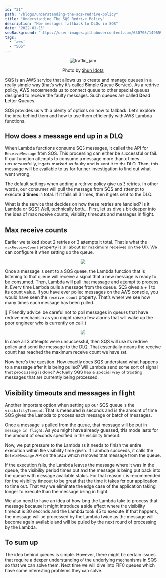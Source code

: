 ```yaml
---
id: "31"
path: "/blogs/understanding-the-sqs-redrive-policy"
title: "Understanding The SQS Redrive Policy"
description: "How messages fallback to DLQs in SQS"
date: "2022-01-16"
seoBackground: "https://user-images.githubusercontent.com/630705/149659462-5dd95bd6-1891-4e7c-bf9e-61bc9eb803e7.jpeg"
tags:
  - "aws"
  - "SQS"
---
```


<p align="center">
  <img src="https://user-images.githubusercontent.com/630705/149659431-8d919347-ee4a-4a8d-ae3e-2bf5bbf679cd.jpeg"
    alt="traffic_jam">
  </img>
  <p align="center">
    Photo by <a
      href="https://unsplash.com/@itzshunnn?utm_source=unsplash&utm_medium=referral&utm_content=creditCopyText"
      target=”_blank” rel="noopener noreferrer">Shun Idota</a>
  </p>
</p>


SQS is an AWS service that allows us to create and manage queues in a really simple way (that’s why it’s called **S**imple **Q**ueue **S**ervice). As a redrive policy, AWS recommends us to connect queue to other special queues designed to receive the faulty messages. Such queues are called **D**ead **L**etter **Q**ueues.

SQS provides us with a plenty of options on how to fallback. Let’s explore the idea behind them and how to use them efficiently with AWS Lambda functions.

## How does a message end up in a DLQ

When Lambda functions consume SQS messages, it called the API for `ReceiveMessage` from SQS. This processing can either be successful or fail. If our function attempts to consume a message more than **x** times unsuccessfully, it gets marked as faulty and is sent it to the DLQ. Then, this message will be available to us for further investigation to find out what went wrong.

The default settings when adding a redrive policy give us 2 retries. In other words, our consumer will pull the message from SQS and attempt to execute **3 times** in total. If it fails all 3 times, then it gets sent to the DLQ.

What is the service that decides on how these retries are handled? Is it Lambda or SQS? Well, technically both... First, let us dive a bit deeper into the idea of max receive counts, visibility timeouts and messages in flight.

## Max receive counts

Earlier we talked about 2 retries or 3 attempts it total. That is what the `maxReceiveCount` property is all about (or maximum receives on the UI). We can configure it when setting up the queue.

<p align="center">
  <img src="https://user-images.githubusercontent.com/630705/149660318-b6dcffa6-9e7b-4bc0-8f3a-a5bb85fab36c.png" />
</p>

Once a message is sent to a SQS queue, the Lambda function that is listening to that queue will receive a signal that a new message is ready to be consumed. Then, Lambda will pull that message and attempt to process it. Every time Lambda pulls a message from the queue, SQS gives a + 1 to its count value. If you have ever polled messages on the AWS console, you would have seen the `receive count` property. That’s where we see how many times each message has been pulled.

<aside>
🚨 Friendly advice, be careful not to poll messages in queues that have redrive mechanism as you might raise a few alarms that will wake up the poor engineer who is currently on call :)

</aside>

<p align="center">
  <img src="https://user-images.githubusercontent.com/630705/149659998-5b128aa7-e607-4689-9c41-2f2f205811b8.png" />
</p>

In case all 3 attempts were unsuccessful, then SQS will use its redrive policy and send the message to the DLQ. That essentially means the receive count has reached the maximum receive count we have set.

Now here’s the question. How exactly does SQS understand what happens to a message after it is being pulled? Will Lambda send some sort of signal that processing is done? Actually SQS has a special way of treating messages that are currently being processed.

## Visibility timeouts and messages in flight

Another important option when setting up our SQS queue is the `visibilityTimeout`. That is measured in seconds and is the amount of time SQS gives the Lambda to process each message or batch of messages.

Once a message is pulled from the queue, that message will be put in `message in flight`. As you might have already guessed, this mode lasts for the amount of seconds specified in the visibility timeout.

Now, we put pressure to the Lambda as it needs to finish the entire execution within the visibility time given. If Lambda succeeds, it calls the `DeleteMessage` API on the SQS which removes that message from the queue.

If the execution fails, the Lambda leaves the message where it was in the queue, the visibility period times out and the message is being put back into the queue with message available status. For that reason it is recommended for the visibility timeout to be great that the time it takes for our application to time out. That way we eliminate the edge case of the application taking longer to execute than the message being in flight.

We also need to have an idea of how long the Lambda take to process that message because it might introduce a side effect where the visibility timeout is 30 seconds and the Lambda took 45 to execute. If that happens, the message will be processed by the Lambda twice as the message will become again available and will be pulled by the next round of processing by the Lambda.

## To sum up

The idea behind queues is simple. However, there might be certain issues that require a deeper understanding of the underlying mechanisms in SQS so that we can solve them. Next time we will dive into FIFO queues which have some interesting problems they can solve.